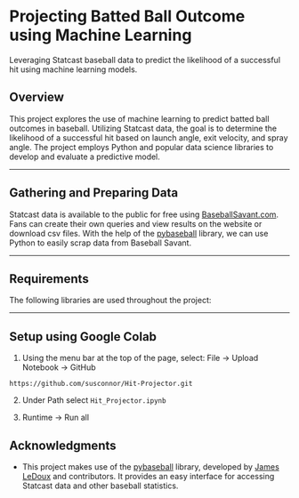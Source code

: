 # Projecting Batted Ball Outcome using Machine Learning 
Leveraging Statcast baseball data to predict the likelihood of a successful hit using machine learning models. 

## Overview
This project explores the use of machine learning to predict batted ball outcomes in baseball. Utilizing Statcast data, the goal 
is to determine the likelihood of a successful hit based on launch angle, exit velocity, and spray angle. 
The project employs Python and popular data science libraries to develop and evaluate a predictive model.

---

## Gathering and Preparing Data
Statcast data is available to the public for free using [BaseballSavant.com](https://baseballsavant.mlb.com/statcast_search). Fans can create their own queries and view results on the website or download csv files. With the help of the [pybaseball](https://github.com/jldbc/pybaseball) library, we can use Python to easily scrap data from Baseball Savant.




---

## Requirements
The following libraries are used throughout the project:

---

## Setup using Google Colab
1. Using the menu bar at the top of the page, select: File -> Upload Notebook -> GitHub
 ``` 
 https://github.com/susconnor/Hit-Projector.git
 ```

2. Under Path select ```Hit_Projector.ipynb ```

3. Runtime -> Run all

## Acknowledgments
- This project makes use of the [pybaseball](https://github.com/jldbc/pybaseball) library, developed by [James LeDoux](https://github.com/jldbc) and contributors. It provides an easy interface for accessing Statcast data and other baseball statistics.   

